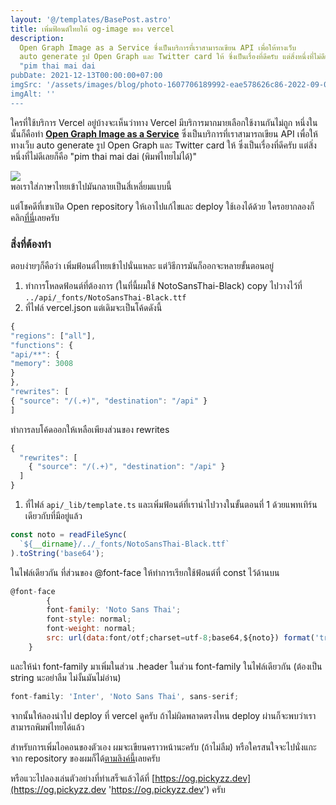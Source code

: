 ```yaml
---
layout: '@/templates/BasePost.astro'
title: เพิ่มฟ้อนต์ไทยให้ og-image ของ vercel
description:
  Open Graph Image as a Service ซึ่งเป็นบริการที่เราสามารถเขียน API เพื่อให้ทางเว็บ
  auto generate รูป Open Graph และ Twitter card ให้ ซึ่งเป็นเรื่องที่ดีครับ แต่สิ่งหนึ่งที่ไม่ดีเลยก็คือ
  "pim thai mai dai
pubDate: 2021-12-13T00:00:00+07:00
imgSrc: '/assets/images/blog/photo-1607706189992-eae578626c86-2022-09-09.jpeg'
imgAlt: ''
---
```


ใครที่ใช้บริการ Vercel อยู่บ้างจะเห็นว่าทาง Vercel มีบริการมากมายเลือกใช้งานกันไม่ถูก หนึ่งในนั้นก็คือทำ [**Open Graph Image as a Service**](https://og-image.vercel.app/) ซึ่งเป็นบริการที่เราสามารถเขียน API เพื่อให้ทางเว็บ auto generate รูป Open Graph และ Twitter card ให้ ซึ่งเป็นเรื่องที่ดีครับ แต่สิ่งหนึ่งที่ไม่ดีเลยก็คือ "pim thai mai dai (พิมพ์ไทยไม่ได้)"

![](/assets/images/blog/image-36-2022-09-09.png)  
พอเราใส่ภาษาไทยเข้าไปมันกลายเป็นสี่เหลี่ยมแบบนี้

แต่โชคดีที่เขาเปิด Open repository ให้เอาไปแก้ไขและ deploy ใช้เองได้ด้วย ใครอยากลองก็คลิก[ที่นี่](https://github.com/vercel/og-image)เลยครับ

### สิ่งที่ต้องทำ

ตอบง่ายๆก็คือว่า เพิ่มฟ้อนต์ไทยเข้าไปนั่นแหละ แต่วิธีการมันก็ออกจะหลายขั้นตอนอยู่

1. ทำการโหลดฟ้อนต์ที่ต้องการ (ในที่นี้ผมใช้ NotoSansThai-Black) copy ไปวางไว้ที่ `../api/_fonts/NotoSansThai-Black.ttf`
2. ที่ไฟล์ vercel.json แต่เดิมจะเป็นโค้ดดังนี้

```javascript
{
"regions": ["all"],
"functions": {
"api/**": {
"memory": 3008
}
},
"rewrites": [
{ "source": "/(.+)", "destination": "/api" }
]
```

ทำการลบโค้ดออกให้เหลือเพียงส่วนของ rewrites

```javascript
{
  "rewrites": [
    { "source": "/(.+)", "destination": "/api" }
  ]
}
```

1. ที่ไฟล์ `api/_lib/template.ts` และเพิ่มฟ้อนต์ที่เรานำไปวางในขั้นตอนที่ 1 ด้วยแพทเทิร์นเดียวกับที่มีอยู่แล้ว

```javascript
const noto = readFileSync(
  `${__dirname}/../_fonts/NotoSansThai-Black.ttf`
).toString('base64');
```

ในไฟล์เดียวกัน ที่ส่วนของ @font-face ให้ทำการเรียกใช้ฟ้อนต์ที่ const ไว้ด้านบน

```javascript
@font-face
		{
        font-family: 'Noto Sans Thai';
        font-style: normal;
        font-weight: normal;
        src: url(data:font/otf;charset=utf-8;base64,${noto}) format('truetype');
    }
```

และให้นำ font-family มาเพิ่มในส่วน .header ในส่วน font-family ในไฟล์เดียวกัน (ต้องเป็น string นะอย่าลืม ไม่งั้นมันไม่อ่าน)

```javascript
font-family: 'Inter', 'Noto Sans Thai', sans-serif;
```

จากนั้นให้ลองนำไป deploy ที่ vercel ดูครับ ถ้าไม่ผิดพลาดตรงไหน deploy ผ่านก็จะพบว่าเราสามารถพิมพ์ไทยได้แล้ว

สำหรับการเพิ่มไอคอนของตัวเอง ผมจะเขียนคราวหน้านะครับ (ถ้าไม่ลืม) หรือใครสนใจจะไปนั่งแกะจาก repository ของผมก็ได้[ตามลิงค์นี้](https://github.com/pickyzz/og-image)เลยครับ

หรือแวะไปลองเล่นตัวอย่างที่ทำเสร็จแล้วได้ที่ [https://og.pickyzz.dev](https://og.pickyzz.dev 'https://og.pickyzz.dev') ครับ
